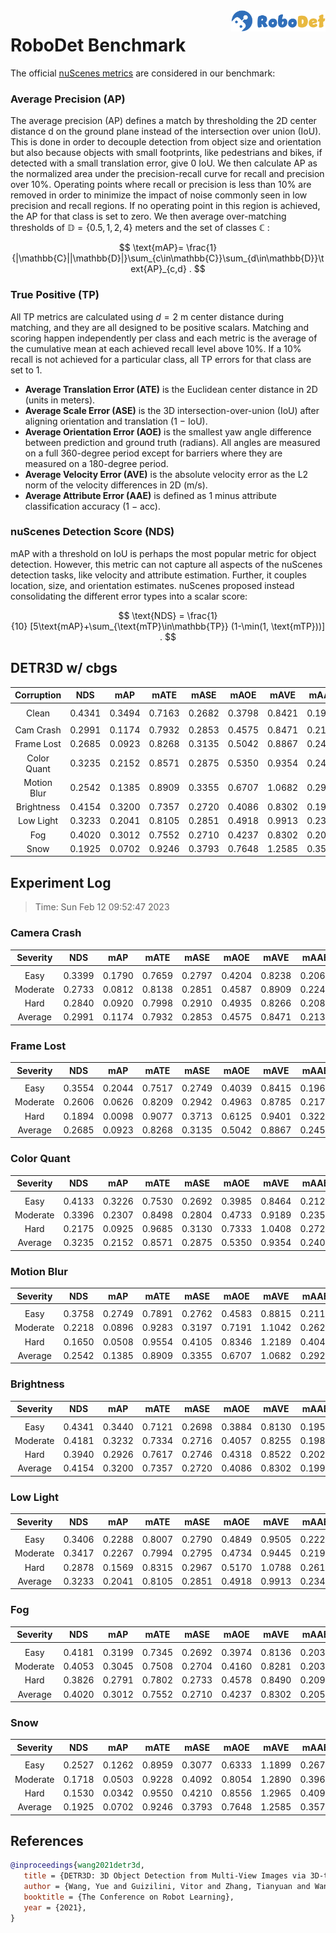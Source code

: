 <img src="../figs/logo2.png" align="right" width="30%">

# RoboDet Benchmark

The official [nuScenes metrics](https://www.nuscenes.org/object-detection/?externalData=all&mapData=all&modalities=Any) are considered in our benchmark:

### Average Precision (AP)

The average precision (AP) defines a match by thresholding the 2D center distance d on the ground plane instead of the intersection over union (IoU). This is done in order to decouple detection from object size and orientation but also because objects with small footprints, like pedestrians and bikes, if detected with a small translation error, give $0$ IoU.
We then calculate AP as the normalized area under the precision-recall curve for recall and precision over 10%. Operating points where recall or precision is less than $10$% are removed in order to minimize the impact of noise commonly seen in low precision and recall regions. If no operating point in this region is achieved, the AP for that class is set to zero. We then average over-matching thresholds of $\mathbb{D}=\{0.5, 1, 2, 4\}$ meters and the set of classes $\mathbb{C}$ :

$$
\text{mAP}= \frac{1}{|\mathbb{C}||\mathbb{D}|}\sum_{c\in\mathbb{C}}\sum_{d\in\mathbb{D}}\text{AP}_{c,d} .
$$

### True Positive (TP)

All TP metrics are calculated using $d=2$ m center distance during matching, and they are all designed to be positive scalars. Matching and scoring happen independently per class and each metric is the average of the cumulative mean at each achieved recall level above $10$%. If a $10$% recall is not achieved for a particular class, all TP errors for that class are set to $1$. 

- **Average Translation Error (ATE)** is the Euclidean center distance in 2D (units in meters). 
- **Average Scale Error (ASE)** is the 3D intersection-over-union (IoU) after aligning orientation and translation ($1$ − IoU).
- **Average Orientation Error (AOE)** is the smallest yaw angle difference between prediction and ground truth (radians). All angles are measured on a full $360$-degree period except for barriers where they are measured on a $180$-degree period.
- **Average Velocity Error (AVE)** is the absolute velocity error as the L2 norm of the velocity differences in 2D (m/s).
- **Average Attribute Error (AAE)** is defined as $1$ minus attribute classification accuracy ($1$ − acc).

### nuScenes Detection Score (NDS)
mAP with a threshold on IoU is perhaps the most popular metric for object detection. However, this metric can not capture all aspects of the nuScenes detection tasks, like velocity and attribute estimation. Further, it couples location, size, and orientation estimates. nuScenes proposed instead consolidating the different error types into a scalar score:

$$
\text{NDS} = \frac{1}{10} [5\text{mAP}+\sum_{\text{mTP}\in\mathbb{TP}} (1-\min(1, \text{mTP}))] .
$$


## DETR3D w/ cbgs


| **Corruption** | **NDS** | **mAP** | **mATE** | **mASE** | **mAOE** | **mAVE** | **mAAE** |
| :------------: | :-----: | :-----: | :------: | :------: | :------: | :------: | :------: |
| |
| Clean       | 0.4341    | 0.3494    | 0.7163     | 0.2682     | 0.3798     | 0.8421     | 0.1997     |
| |
| Cam Crash   | 0.2991    | 0.1174    | 0.7932     | 0.2853     | 0.4575     | 0.8471     | 0.2131     |
| Frame Lost  | 0.2685    | 0.0923    | 0.8268     | 0.3135     | 0.5042     | 0.8867     | 0.2455     |
| Color Quant | 0.3235    | 0.2152    | 0.8571     | 0.2875     | 0.5350     | 0.9354     | 0.2400     |
| Motion Blur | 0.2542    | 0.1385    | 0.8909     | 0.3355     | 0.6707     | 1.0682     | 0.2928     |
| Brightness  | 0.4154    | 0.3200    | 0.7357     | 0.2720     | 0.4086     | 0.8302     | 0.1990     |
| Low Light   | 0.3233    | 0.2041    | 0.8105     | 0.2851     | 0.4918     | 0.9913     | 0.2347     |
| Fog         | 0.4020    | 0.3012    | 0.7552     | 0.2710     | 0.4237     | 0.8302     | 0.2054     |
| Snow        | 0.1925    | 0.0702    | 0.9246     | 0.3793     | 0.7648     | 1.2585     | 0.3577     |


## Experiment Log

> Time: Sun Feb 12 09:52:47 2023


### Camera Crash

| **Severity** | **NDS** | **mAP** | **mATE** | **mASE** | **mAOE** | **mAVE** | **mAAE** |
| :----------: | :-----: | :-----: | :------: | :------: | :------: | :------: | :------: |
| |
| Easy         | 0.3399    | 0.1790    | 0.7659     | 0.2797     | 0.4204     | 0.8238     | 0.2064     |
| Moderate     | 0.2733    | 0.0812    | 0.8138     | 0.2851     | 0.4587     | 0.8909     | 0.2243     |
| Hard         | 0.2840    | 0.0920    | 0.7998     | 0.2910     | 0.4935     | 0.8266     | 0.2085     |
| Average      | 0.2991    | 0.1174    | 0.7932     | 0.2853     | 0.4575     | 0.8471     | 0.2131     |


### Frame Lost

| **Severity** | **NDS** | **mAP** | **mATE** | **mASE** | **mAOE** | **mAVE** | **mAAE** |
| :----------: | :-----: | :-----: | :------: | :------: | :------: | :------: | :------: |
| |
| Easy         | 0.3554    | 0.2044    | 0.7517     | 0.2749     | 0.4039     | 0.8415     | 0.1965     |
| Moderate     | 0.2606    | 0.0626    | 0.8209     | 0.2942     | 0.4963     | 0.8785     | 0.2171     |
| Hard         | 0.1894    | 0.0098    | 0.9077     | 0.3713     | 0.6125     | 0.9401     | 0.3229     |
| Average      | 0.2685    | 0.0923    | 0.8268     | 0.3135     | 0.5042     | 0.8867     | 0.2455     |


### Color Quant

| **Severity** | **NDS** | **mAP** | **mATE** | **mASE** | **mAOE** | **mAVE** | **mAAE** |
| :----------: | :-----: | :-----: | :------: | :------: | :------: | :------: | :------: |
| |
| Easy         | 0.4133    | 0.3226    | 0.7530     | 0.2692     | 0.3985     | 0.8464     | 0.2124     |
| Moderate     | 0.3396    | 0.2307    | 0.8498     | 0.2804     | 0.4733     | 0.9189     | 0.2355     |
| Hard         | 0.2175    | 0.0925    | 0.9685     | 0.3130     | 0.7333     | 1.0408     | 0.2722     |
| Average      | 0.3235    | 0.2152    | 0.8571     | 0.2875     | 0.5350     | 0.9354     | 0.2400     |


### Motion Blur

| **Severity** | **NDS** | **mAP** | **mATE** | **mASE** | **mAOE** | **mAVE** | **mAAE** |
| :----------: | :-----: | :-----: | :------: | :------: | :------: | :------: | :------: |
| |
| Easy         | 0.3758    | 0.2749    | 0.7891     | 0.2762     | 0.4583     | 0.8815     | 0.2115     |
| Moderate     | 0.2218    | 0.0896    | 0.9283     | 0.3197     | 0.7191     | 1.1042     | 0.2629     |
| Hard         | 0.1650    | 0.0508    | 0.9554     | 0.4105     | 0.8346     | 1.2189     | 0.4040     |
| Average      | 0.2542    | 0.1385    | 0.8909     | 0.3355     | 0.6707     | 1.0682     | 0.2928     |


### Brightness

| **Severity** | **NDS** | **mAP** | **mATE** | **mASE** | **mAOE** | **mAVE** | **mAAE** |
| :----------: | :-----: | :-----: | :------: | :------: | :------: | :------: | :------: |
| |
| Easy         | 0.4341    | 0.3440    | 0.7121     | 0.2698     | 0.3884     | 0.8130     | 0.1959     |
| Moderate     | 0.4181    | 0.3232    | 0.7334     | 0.2716     | 0.4057     | 0.8255     | 0.1984     |
| Hard         | 0.3940    | 0.2926    | 0.7617     | 0.2746     | 0.4318     | 0.8522     | 0.2026     |
| Average      | 0.4154    | 0.3200    | 0.7357     | 0.2720     | 0.4086     | 0.8302     | 0.1990     |


### Low Light

| **Severity** | **NDS** | **mAP** | **mATE** | **mASE** | **mAOE** | **mAVE** | **mAAE** |
| :----------: | :-----: | :-----: | :------: | :------: | :------: | :------: | :------: |
| |
| Easy         | 0.3406    | 0.2288    | 0.8007     | 0.2790     | 0.4849     | 0.9505     | 0.2226     |
| Moderate     | 0.3417    | 0.2267    | 0.7994     | 0.2795     | 0.4734     | 0.9445     | 0.2199     |
| Hard         | 0.2878    | 0.1569    | 0.8315     | 0.2967     | 0.5170     | 1.0788     | 0.2616     |
| Average      | 0.3233    | 0.2041    | 0.8105     | 0.2851     | 0.4918     | 0.9913     | 0.2347     |


### Fog

| **Severity** | **NDS** | **mAP** | **mATE** | **mASE** | **mAOE** | **mAVE** | **mAAE** |
| :----------: | :-----: | :-----: | :------: | :------: | :------: | :------: | :------: |
| |
| Easy         | 0.4181    | 0.3199    | 0.7345     | 0.2692     | 0.3974     | 0.8136     | 0.2033     |
| Moderate     | 0.4053    | 0.3045    | 0.7508     | 0.2704     | 0.4160     | 0.8281     | 0.2038     |
| Hard         | 0.3826    | 0.2791    | 0.7802     | 0.2733     | 0.4578     | 0.8490     | 0.2092     |
| Average      | 0.4020    | 0.3012    | 0.7552     | 0.2710     | 0.4237     | 0.8302     | 0.2054     |


### Snow

| **Severity** | **NDS** | **mAP** | **mATE** | **mASE** | **mAOE** | **mAVE** | **mAAE** |
| :----------: | :-----: | :-----: | :------: | :------: | :------: | :------: | :------: |
| |
| Easy         | 0.2527    | 0.1262    | 0.8959     | 0.3077     | 0.6333     | 1.1899     | 0.2672     |
| Moderate     | 0.1718    | 0.0503    | 0.9228     | 0.4092     | 0.8054     | 1.2890     | 0.3964     |
| Hard         | 0.1530    | 0.0342    | 0.9550     | 0.4210     | 0.8556     | 1.2965     | 0.4094     |
| Average      | 0.1925    | 0.0702    | 0.9246     | 0.3793     | 0.7648     | 1.2585     | 0.3577     |



## References

```bib
@inproceedings{wang2021detr3d,
   title = {DETR3D: 3D Object Detection from Multi-View Images via 3D-to-2D Queries},
   author = {Wang, Yue and Guizilini, Vitor and Zhang, Tianyuan and Wang, Yilun and Zhao, Hang and and Solomon, Justin M.},
   booktitle = {The Conference on Robot Learning},
   year = {2021},
}
```

